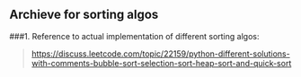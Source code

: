 ## Archieve for sorting algos

###1. Reference to actual implementation of different sorting algos:

> https://discuss.leetcode.com/topic/22159/python-different-solutions-with-comments-bubble-sort-selection-sort-heap-sort-and-quick-sort
